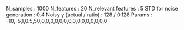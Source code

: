 N_samples                     : 1000
N_features                    : 20
N_relevant features           : 5
STD for noise generation      : 0.4
Noisy y (actual / ratio)      : 128 / 0.128
Params                        : -10,-5,1,0.5,50,0,0,0,0,0,0,0,0,0,0,0,0,0,0,0
